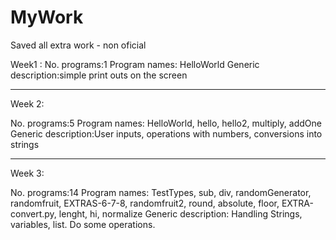 # MyWork
Saved all extra work - non oficial

Week1 : 
No. programs:1
Program names: HelloWorld
Generic description:simple print outs on the screen


___________________________________________________________
Week 2: 

No. programs:5
Program names: HelloWorld, hello, hello2, multiply, addOne
Generic description:User inputs, operations with numbers, conversions into strings


___________________________________________________________
Week 3: 


No. programs:14
Program names: TestTypes, sub, div, randomGenerator, randomfruit, EXTRAS-6-7-8, randomfruit2, round, absolute, floor, EXTRA-convert.py, lenght, hi, normalize
Generic description: Handling Strings, variables, list. Do some operations. 
